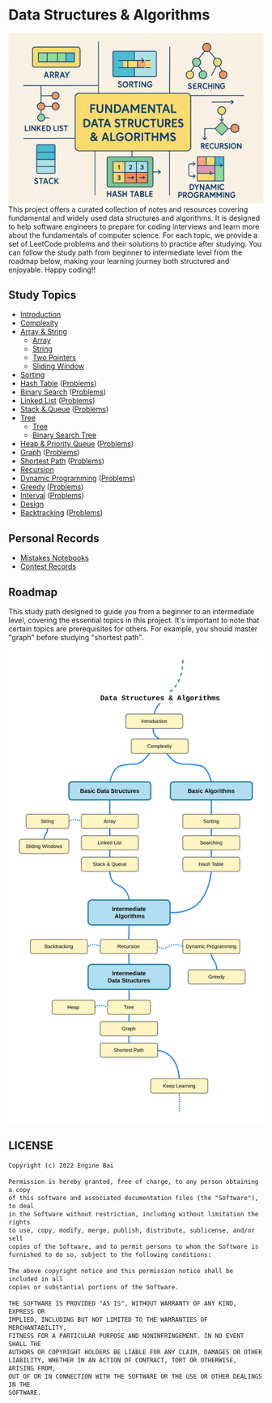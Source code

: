 Data Structures & Algorithms
========

![Cover](./media/cover.png)
This project offers a curated collection of notes and resources covering fundamental and widely used data structures and algorithms. It is designed to help software engineers to prepare for coding interviews and learn more about the fundamentals of computer science. For each topic, we provide a set of LeetCode problems and their solutions to practice after studying. You can follow the study path from beginner to intermediate level from the roadmap below, making your learning journey both structured and enjoyable. Happy coding!!

## Study Topics
- [Introduction](./topics/introduction.md)
- [Complexity](./topics/complexity.md)
- [Array & String](./topics/array.md) 
    - [Array](./problems/array-problems.md)
    - [String](./problems/string-problems.md)
    - [Two Pointers](./problems/two-pointers-problems.md)
    - [Sliding Window](./problems/sliding-window-problems.md)
- [Sorting](./topics/sorting.md)
- [Hash Table](./topics/hash-table.md) ([Problems](./problems/hash-table-problems.md))
- [Binary Search](./topics/binary-search.md) ([Problems](./problems/binary-search-problems.md))
- [Linked List](./topics/linked-list.md) ([Problems](./problems/linked-list-problems.md))
- [Stack & Queue](./topics/stack-queue.md) ([Problems](./problems/stack-queue-problems.md))
- [Tree](./topics/tree.md)
    - [Tree](./problems/tree-problems.md)
    - [Binary Search Tree](./problems/bst-problems.md)
- [Heap & Priority Queue](./topics/heap.md) ([Problems](./problems/heap-problems.md))
- [Graph](./topics/graph.md) ([Problems](./problems/graph-problems.md))
- [Shortest Path](./topics/shortest-path.md) ([Problems](./problems/shortest-path-problems.md))
- [Recursion](./topics/recursion.md)
- [Dynamic Programming](./topics/dynamic-programming.md) ([Problems](./problems/dynamic-programming-problems.md))
- [Greedy](./topics/greedy.md) ([Problems](./problems/greedy-problems.md))
- [Interval](./topics/interval.md) ([Problems](./problems/interval-problems.md))
- [Design](./problems/design-problems.md)
- [Backtracking](./topics/backtracking.md) ([Problems](./problems/backtracking-problems.md))

## Personal Records
- [Mistakes Notebooks](./problems/mistakes.md)
- [Contest Records](./problems/contests.md)

## Roadmap
This study path designed to guide you from a beginner to an intermediate level, covering the essential topics in this project. It's important to note that certain topics are prerequisites for others. For example, you should master "graph" before studying "shortest path".

![Roadmap](./media/roadmap.png)

## LICENSE

```
Copyright (c) 2022 Engine Bai

Permission is hereby granted, free of charge, to any person obtaining a copy
of this software and associated documentation files (the "Software"), to deal
in the Software without restriction, including without limitation the rights
to use, copy, modify, merge, publish, distribute, sublicense, and/or sell
copies of the Software, and to permit persons to whom the Software is
furnished to do so, subject to the following conditions:

The above copyright notice and this permission notice shall be included in all
copies or substantial portions of the Software.

THE SOFTWARE IS PROVIDED "AS IS", WITHOUT WARRANTY OF ANY KIND, EXPRESS OR
IMPLIED, INCLUDING BUT NOT LIMITED TO THE WARRANTIES OF MERCHANTABILITY,
FITNESS FOR A PARTICULAR PURPOSE AND NONINFRINGEMENT. IN NO EVENT SHALL THE
AUTHORS OR COPYRIGHT HOLDERS BE LIABLE FOR ANY CLAIM, DAMAGES OR OTHER
LIABILITY, WHETHER IN AN ACTION OF CONTRACT, TORT OR OTHERWISE, ARISING FROM,
OUT OF OR IN CONNECTION WITH THE SOFTWARE OR THE USE OR OTHER DEALINGS IN THE
SOFTWARE.
```
